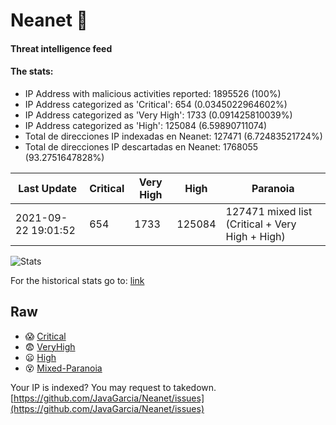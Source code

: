 # Neanet :hocho:
#### Threat intelligence feed
#### The stats:

- IP Address with malicious activities reported: 1895526 (100%)
- IP Address categorized as 'Critical':  654 (0.0345022964602%)
- IP Address categorized as 'Very High':  1733 (0.091425810039%)
- IP Address categorized as 'High':  125084 (6.59890711074)
- Total de direcciones IP indexadas en Neanet:  127471 (6.72483521724%)
- Total de direcciones IP descartadas en Neanet:  1768055 (93.2751647828%)

| Last Update | Critical | Very High | High | Paranoia |
| --- | --- | --- | --- | --- |
| 2021-09-22 19:01:52 | 654 | 1733 | 125084 | 127471 mixed list (Critical + Very High + High)|

![Stats](https://docs.google.com/spreadsheets/d/e/2PACX-1vSnaNMIXVabIpDJjufMlzH7poXnshF3mgd8Is1g9ytUEzVsP5my4Trn8f-xkoLLQ38xpL3HtmUexLo6/pubchart?oid=501124687&format=image)

For the historical stats go to: [link](/stats.csv)
## Raw
- :scream: [Critical](https://raw.githubusercontent.com/JavaGarcia/Neanet/master/blacklists/neanet_critical.txt)
- :fearful: [VeryHigh](https://raw.githubusercontent.com/JavaGarcia/Neanet/master/blacklists/neanet_veryHigh.txtt)
- :frowning: [High](https://raw.githubusercontent.com/JavaGarcia/Neanet/master/blacklists/neanet_high.txt)
- :dizzy_face: [Mixed-Paranoia](https://raw.githubusercontent.com/JavaGarcia/Neanet/master/blacklists/neanet_all.txt)


Your IP is indexed? You may request to takedown. [https://github.com/JavaGarcia/Neanet/issues](https://github.com/JavaGarcia/Neanet/issues)

























































































































































































































































































































































































































































































































































































































































































































































































































































































































































































































































































































































































































































































































































































































































































































































































































































































































































































































































































































































































































































































































































































































































































































































































































































































































































































































































































































































































































































































































































































































































































































































































































































































































































































































































































































































































































































































































































































































































































































































































































































































































































































































































































































































































































































































































































































































































































































































































































































































































































































































































































































































































































































































































































































































































































































































































































































































































































































































































































































































































































































































































































































































































































































































































































































































































































































































































































































































































































































































































































































































































































































































































































































































































































































































































































































































































































































































































































































































































































































































































































































































































































































































































































































































































































































































































































































































































































































































































































































































































































































































































































































































